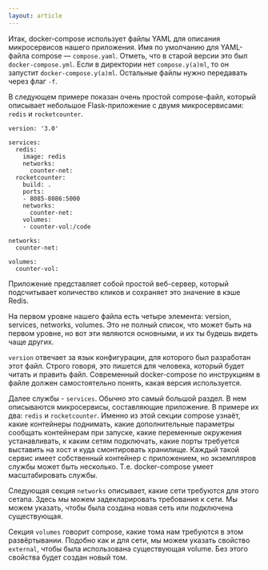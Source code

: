 ```yaml
---
layout: article
---
```


Итак, docker-compose использует файлы YAML для описания микросервисов нашего приложения. Имя по умолчанию для YAML-файла сompose — `compose.yaml`. Отметь, что в старой версии это был `docker-compose.yml`. Если в директории нет `compose.y(a)ml`, то он запустит `docker-compose.y(a)ml`. Остальные файлы нужно передавать через флаг `-f`.

В следующем примере показан очень простой compose-файл, который описывает небольшое Flask-приложение с двумя микросервисами: `redis` и `rocketcounter`.

```
version: '3.0'

services:
  redis:
    image: redis
    networks:
      counter-net:
  rocketcounter:
    build: .
    ports:
    - 8085-8086:5000
    networks:
      counter-net:
    volumes:
    - counter-vol:/code

networks:
  counter-net:
  
volumes:
  counter-vol:

```

Приложение представляет собой простой веб-сервер, который подсчитывает количество кликов и сохраняет это значение в кэше Redis.

На первом уровне нашего файла есть четыре элемента: version, services, networks, volumes. Это не полный список, что может быть на первом уровне, но вот эти являются основными, и их ты будешь видеть чаще других.

`version` отвечает за язык конфигурации, для которого был разработан этот файл. Строго говоря, это пишется для человека, который будет читать и править файл. Современный docker-compose по инструкциям в файле должен самостоятельно понять, какая версия используется.

Далее службы - `services`. Обычно это самый большой раздел. В нем описываются микросервисы, составляющие приложение. В примере их два: `redis` и `rocketcounter`. Именно из этой секции compose узнаёт, какие контейнеры поднимать, какие дополнительные параметры сообщать контейнерам при запуске, какие переменные окружения устанавливать, к каким сетям подключать, какие порты требуется выставить на хост и куда смонтировать хранилище. Каждый такой сервис имеет собственный контейнер с приложением, но экземпляров службы может быть несколько. Т.е. docker-compose умеет масштабировать службы.

Следующая секция `networks` описывает, какие сети требуются для этого сетапа. Здесь мы можем задекларировать требования к сети. Мы можем указать, чтобы была создана новая сеть или подключена существующая.

Секция `volumes` говорит compose, какие тома нам требуются в этом развёртывании. Подобно как и для сети, мы можем указать свойство `external`, чтобы была использована существующая volume. Без этого свойства будет создан новый том.

